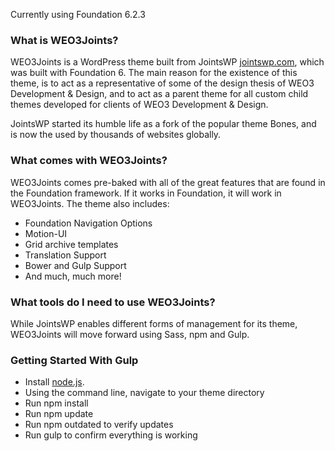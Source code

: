 Currently using Foundation 6.2.3

### What is WEO3Joints?
WEO3Joints is a WordPress theme built from JointsWP [jointswp.com](http://www.jointswp.com), which was built with Foundation 6. The main reason for the existence of this theme, is to act as a representative of some of the design thesis of WEO3 Development & Design, and to act as a parent theme for all custom child themes developed for clients of WEO3 Development & Design.

JointsWP started its humble life as a fork of the popular theme Bones, and is now the used by thousands of websites globally.

### What comes with WEO3Joints?
WEO3Joints comes pre-baked with all of the great features that are found in the Foundation framework. If it works in Foundation, it will work in WEO3Joints. The theme also includes:

- Foundation Navigation Options
- Motion-UI
- Grid archive templates
- Translation Support
- Bower and Gulp Support
- And much, much more!

### What tools do I need to use WEO3Joints?
While JointsWP enables different forms of management for its theme, WEO3Joints will move forward using Sass, npm and Gulp.

### Getting Started With Gulp
- Install [node.js](https://nodejs.org).
- Using the command line, navigate to your theme directory
- Run npm install
- Run npm update
- Run npm outdated to verify updates
- Run gulp to confirm everything is working
